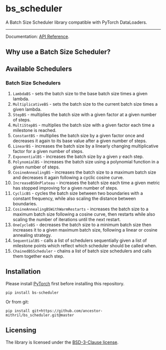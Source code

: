 # bs_scheduler

A Batch Size Scheduler library compatible with PyTorch DataLoaders.

*** 

Documentation: [API Reference](https://ancestor-mithril.github.io/bs_scheduler/).

<!--Examples: TODO. -->

<!--For Release Notes, see TODO. -->

## Why use a Batch Size Scheduler?

<!--TODO: Cite papers and explain why. -->

## Available Schedulers

### Batch Size Schedulers

1. `LambdaBS` - sets the batch size to the base batch size times a given lambda.
2. `MultiplicativeBS` - sets the batch size to the current batch size times a given lambda.
3. `StepBS` - multiplies the batch size with a given factor at a given number of steps.
4. `MultiStepBS` - multiplies the batch size with a given factor each time a milestone is reached.
5. `ConstantBS` - multiplies the batch size by a given factor once and decreases it again to its base value after a
   given number of steps.
6. `LinearBS` - increases the batch size by a linearly changing multiplicative factor for a given number of steps.
7. `ExponentialBS` - increases the batch size by a given $\gamma$ each step.
8. `PolynomialBS` - increases the batch size using a polynomial function in a given number of steps.
9. `CosineAnnealingBS` - increases the batch size to a maximum batch size and decreases it again following a cyclic
   cosine curve.
10. `IncreaseBSOnPlateau` - increases the batch size each time a given metric has stopped improving for a given number
    of steps.
11. `CyclicBS` - cycles the batch size between two boundaries with a constant frequency, while also scaling the
    distance between boundaries.
12. `CosineAnnealingBSWithWarmRestarts` - increases the batch size to a maximum batch size following a cosine curve,
    then restarts while also scaling the number of iterations until the next restart.
13. `OneCycleBS` - decreases the batch size to a minimum batch size then increases it to a given maximum batch size,
    following a linear or cosine annealing strategy.
14. `SequentialBS` - calls a list of schedulers sequentially given a list of milestone points which reflect which
    scheduler should be called when.
15. `ChainedBSScheduler` - chains a list of batch size schedulers and calls them together each step.

<!--

## Quick Start

TODO.

-->

## Installation

Please install [PyTorch](https://github.com/pytorch/pytorch) first before installing this repository.

```
pip install bs-scheduler
```

Or from git:

```
pip install git+https://github.com/ancestor-mithril/bs_scheduler.git@master
```

## Licensing

The library is licensed under the [BSD-3-Clause license](LICENSE).

<!--Citation: TODO. -->
